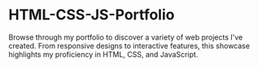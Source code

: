 # HTML-CSS-JS-Portfolio
Browse through my portfolio to discover a variety of web projects I've created. From responsive designs to interactive features, this showcase highlights my proficiency in HTML, CSS, and JavaScript.
